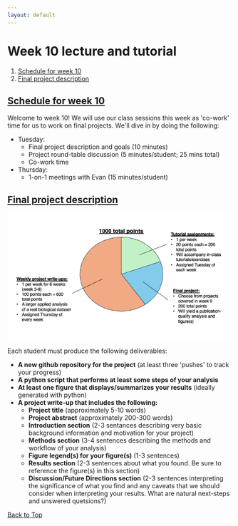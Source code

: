 ```yaml
---
layout: default
---
```


<a name="top"></a>

# Week 10 lecture and tutorial
1. [Schedule for week 10](#sched)
2. [Final project description](#final)


## <ins>**Schedule for week 10**</ins> <a name="sched"></a>
Welcome to week 10! We will use our class sessions this week as 'co-work' time for us to work on final projects. We'll dive in by doing the following:

- Tuesday:
  - Final project description and goals (10 minutes)
  - Project round-table discussion (5 minutes/student; 25 mins total)
  - Co-work time
- Thursday:
  - 1-on-1 meetings with Evan (15 minutes/student)  

## <ins>**Final project description**</ins> <a name="final"></a>

![Points structure of BB 485](/Images/Week01/points_piechart.png)

Each student must produce the following deliverables:
- **A new github repository for the project** (at least three 'pushes' to track your progress)
- **A python script that performs at least some steps of your analysis**
- **At least one figure that displays/summarizes your results** (ideally generated with python)
- **A project write-up that includes the following:**
  - **Project title** (approximately 5-10 words)
  - **Project abstract** (approximately 200-300 words)
  - **Introduction section** (2-3 sentances describing very basic background information and motivation for your project)
  - **Methods section** (3-4 sentences describing the methods and workflow of your analysis)
  - **Figure legend(s) for your figure(s)** (1-3 sentences)
  - **Results section** (2-3 sentences about what you found. Be sure to reference the figure(s) in this section)
  - **Discussion/Future Directions section** (2-3 sentences interpreting the significance of what you find and any caveats that we should consider when interpreting your results. What are natural next-steps and unswered quetsions?)

[Back to Top](#top)
